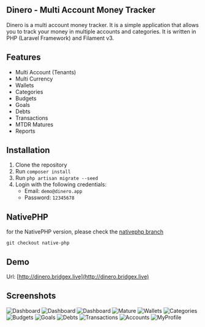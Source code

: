 ## Dinero - Multi Account Money Tracker
Dinero is a multi account money tracker. It is a simple application that allows you to track your money in multiple accounts and categories. It is written in PHP (Laravel Framework) and  Filament v3.

## Features
- Multi Account (Tenants)
- Multi Currency
- Wallets
- Categories
- Budgets
- Goals
- Debts
- Transactions
- MTDR Matures
- Reports

## Installation
1. Clone the repository
2. Run `composer install`
3. Run `php artisan migrate --seed`
4. Login with the following credentials:
    - Email: `demo@dinero.app`
    - Password: `12345678`

## NativePHP
for the NativePHP version, please check the [nativephp branch](https://github.com/shipu/dinero/tree/native-php)
```ssh
git checkout native-php
```

## Demo
Url: [http://dinero.bridgex.live](http://dinero.bridgex.live)

## Screenshots
![Dashboard](https://github.com/aisuvro/app-finance/assets/2842856/74744f57-6b09-4f37-82c4-7bebfb69ea09)
![Dashboard](https://github.com/aisuvro/app-finance/assets/2842856/40bb2150-5563-4d68-b29d-335b270ed467)
![Dashboard](screenshots/dinero-dashboard.png)
![Mature](https://github.com/aisuvro/app-finance/assets/2842856/e026fadb-0643-4708-96d4-dcea4db73e0f)
![Wallets](screenshots/dinero-wallets.png)
![Categories](screenshots/dinero-categories.png)
![Budgets](screenshots/dinero-budgets.png)
![Goals](screenshots/dinero-goals.png)
![Debts](screenshots/dinero-debts.png)
![Transactions](screenshots/dinero-transactions.png)
![Accounts](screenshots/dinero-tenants.png)
![MyProfile](screenshots/dinero-my-profile.png)
